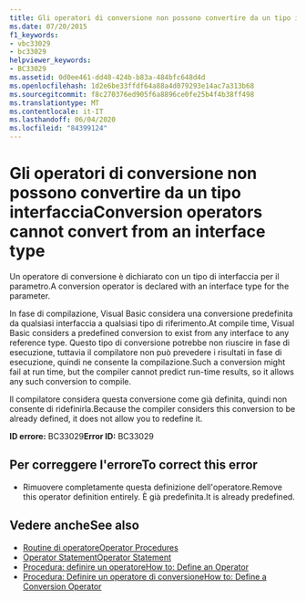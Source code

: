 ```yaml
---
title: Gli operatori di conversione non possono convertire da un tipo interfaccia
ms.date: 07/20/2015
f1_keywords:
- vbc33029
- bc33029
helpviewer_keywords:
- BC33029
ms.assetid: 0d0ee461-dd48-424b-b83a-484bfc648d4d
ms.openlocfilehash: 1d2e6be33ffdf64a88a4d079293e14ac7a313b68
ms.sourcegitcommit: f8c270376ed905f6a8896ce0fe25b4f4b38ff498
ms.translationtype: MT
ms.contentlocale: it-IT
ms.lasthandoff: 06/04/2020
ms.locfileid: "84399124"
---
```

# <a name="conversion-operators-cannot-convert-from-an-interface-type"></a><span data-ttu-id="38279-102">Gli operatori di conversione non possono convertire da un tipo interfaccia</span><span class="sxs-lookup"><span data-stu-id="38279-102">Conversion operators cannot convert from an interface type</span></span>
<span data-ttu-id="38279-103">Un operatore di conversione è dichiarato con un tipo di interfaccia per il parametro.</span><span class="sxs-lookup"><span data-stu-id="38279-103">A conversion operator is declared with an interface type for the parameter.</span></span>  
  
 <span data-ttu-id="38279-104">In fase di compilazione, Visual Basic considera una conversione predefinita da qualsiasi interfaccia a qualsiasi tipo di riferimento.</span><span class="sxs-lookup"><span data-stu-id="38279-104">At compile time, Visual Basic considers a predefined conversion to exist from any interface to any reference type.</span></span> <span data-ttu-id="38279-105">Questo tipo di conversione potrebbe non riuscire in fase di esecuzione, tuttavia il compilatore non può prevedere i risultati in fase di esecuzione, quindi ne consente la compilazione.</span><span class="sxs-lookup"><span data-stu-id="38279-105">Such a conversion might fail at run time, but the compiler cannot predict run-time results, so it allows any such conversion to compile.</span></span>  
  
 <span data-ttu-id="38279-106">Il compilatore considera questa conversione come già definita, quindi non consente di ridefinirla.</span><span class="sxs-lookup"><span data-stu-id="38279-106">Because the compiler considers this conversion to be already defined, it does not allow you to redefine it.</span></span>  
  
 <span data-ttu-id="38279-107">**ID errore:** BC33029</span><span class="sxs-lookup"><span data-stu-id="38279-107">**Error ID:** BC33029</span></span>  
  
## <a name="to-correct-this-error"></a><span data-ttu-id="38279-108">Per correggere l'errore</span><span class="sxs-lookup"><span data-stu-id="38279-108">To correct this error</span></span>  
  
- <span data-ttu-id="38279-109">Rimuovere completamente questa definizione dell'operatore.</span><span class="sxs-lookup"><span data-stu-id="38279-109">Remove this operator definition entirely.</span></span> <span data-ttu-id="38279-110">È già predefinita.</span><span class="sxs-lookup"><span data-stu-id="38279-110">It is already predefined.</span></span>  
  
## <a name="see-also"></a><span data-ttu-id="38279-111">Vedere anche</span><span class="sxs-lookup"><span data-stu-id="38279-111">See also</span></span>

- [<span data-ttu-id="38279-112">Routine di operatore</span><span class="sxs-lookup"><span data-stu-id="38279-112">Operator Procedures</span></span>](../programming-guide/language-features/procedures/operator-procedures.md)
- [<span data-ttu-id="38279-113">Operator Statement</span><span class="sxs-lookup"><span data-stu-id="38279-113">Operator Statement</span></span>](../language-reference/statements/operator-statement.md)
- [<span data-ttu-id="38279-114">Procedura: definire un operatore</span><span class="sxs-lookup"><span data-stu-id="38279-114">How to: Define an Operator</span></span>](../programming-guide/language-features/procedures/how-to-define-an-operator.md)
- [<span data-ttu-id="38279-115">Procedura: Definire un operatore di conversione</span><span class="sxs-lookup"><span data-stu-id="38279-115">How to: Define a Conversion Operator</span></span>](../programming-guide/language-features/procedures/how-to-define-a-conversion-operator.md)
